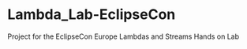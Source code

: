 Lambda_Lab-EclipseCon
=====================

Project for the EclipseCon Europe Lambdas and Streams Hands on Lab
